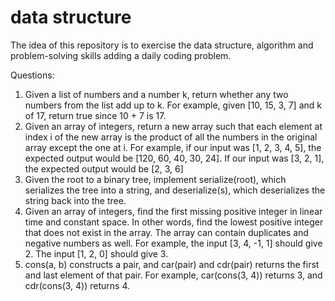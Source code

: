 # data structure

The idea of this repository is to exercise the data structure, algorithm and problem-solving skills adding a daily coding problem.

Questions:

  1) Given a list of numbers and a number k, return whether any two numbers from the list add up to k.
  For example, given [10, 15, 3, 7] and k of 17, return true since 10 + 7 is 17.
  2) Given an array of integers, return a new array such that each element at index i of the new array is the product of all the numbers in the original array except the one at i.
  For example, if our input was [1, 2, 3, 4, 5], the expected output would be [120, 60, 40, 30, 24]. If our input was [3, 2, 1], the expected output would be [2, 3, 6]
  3) Given the root to a binary tree, implement serialize(root), which serializes the tree into a string, and deserialize(s), which deserializes the string back into the tree.
  4) Given an array of integers, find the first missing positive integer in linear time and constant space. In other words, find the lowest positive integer that does not exist in the array. The array can contain duplicates and negative numbers as well.
  For example, the input [3, 4, -1, 1] should give 2. The input [1, 2, 0] should give 3.
  5) cons(a, b) constructs a pair, and car(pair) and cdr(pair) returns the first and last element of that pair. 
  For example, car(cons(3, 4)) returns 3, and cdr(cons(3, 4)) returns 4.